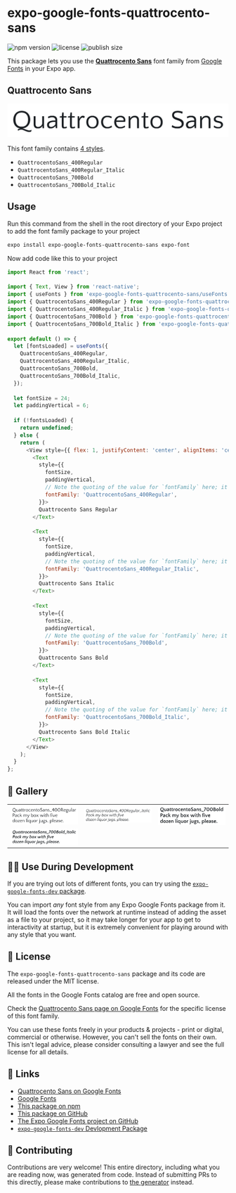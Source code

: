 # expo-google-fonts-quattrocento-sans

![npm version](https://flat.badgen.net/npm/v/expo-google-fonts-quattrocento-sans)
![license](https://flat.badgen.net/github/license/expo/google-fonts)
![publish size](https://flat.badgen.net/packagephobia/install/expo-google-fonts-quattrocento-sans)

This package lets you use the [**Quattrocento Sans**](https://fonts.google.com/specimen/Quattrocento+Sans) font family from [Google Fonts](https://fonts.google.com/) in your Expo app.

## Quattrocento Sans

![Quattrocento Sans](./font-family.png)

This font family contains [4 styles](#-gallery).

- `QuattrocentoSans_400Regular`
- `QuattrocentoSans_400Regular_Italic`
- `QuattrocentoSans_700Bold`
- `QuattrocentoSans_700Bold_Italic`

## Usage

Run this command from the shell in the root directory of your Expo project to add the font family package to your project
```sh
expo install expo-google-fonts-quattrocento-sans expo-font
```

Now add code like this to your project
```js
import React from 'react';

import { Text, View } from 'react-native';
import { useFonts } from 'expo-google-fonts-quattrocento-sans/useFonts';
import { QuattrocentoSans_400Regular } from 'expo-google-fonts-quattrocento-sans/400Regular';
import { QuattrocentoSans_400Regular_Italic } from 'expo-google-fonts-quattrocento-sans/400Regular_Italic';
import { QuattrocentoSans_700Bold } from 'expo-google-fonts-quattrocento-sans/700Bold';
import { QuattrocentoSans_700Bold_Italic } from 'expo-google-fonts-quattrocento-sans/700Bold_Italic';

export default () => {
  let [fontsLoaded] = useFonts({
    QuattrocentoSans_400Regular,
    QuattrocentoSans_400Regular_Italic,
    QuattrocentoSans_700Bold,
    QuattrocentoSans_700Bold_Italic,
  });

  let fontSize = 24;
  let paddingVertical = 6;

  if (!fontsLoaded) {
    return undefined;
  } else {
    return (
      <View style={{ flex: 1, justifyContent: 'center', alignItems: 'center' }}>
        <Text
          style={{
            fontSize,
            paddingVertical,
            // Note the quoting of the value for `fontFamily` here; it expects a string!
            fontFamily: 'QuattrocentoSans_400Regular',
          }}>
          Quattrocento Sans Regular
        </Text>

        <Text
          style={{
            fontSize,
            paddingVertical,
            // Note the quoting of the value for `fontFamily` here; it expects a string!
            fontFamily: 'QuattrocentoSans_400Regular_Italic',
          }}>
          Quattrocento Sans Italic
        </Text>

        <Text
          style={{
            fontSize,
            paddingVertical,
            // Note the quoting of the value for `fontFamily` here; it expects a string!
            fontFamily: 'QuattrocentoSans_700Bold',
          }}>
          Quattrocento Sans Bold
        </Text>

        <Text
          style={{
            fontSize,
            paddingVertical,
            // Note the quoting of the value for `fontFamily` here; it expects a string!
            fontFamily: 'QuattrocentoSans_700Bold_Italic',
          }}>
          Quattrocento Sans Bold Italic
        </Text>
      </View>
    );
  }
};

```

## 🔡 Gallery


||||
|-|-|-|
|![QuattrocentoSans_400Regular](.//400Regular/QuattrocentoSans_400Regular.ttf.png)|![QuattrocentoSans_400Regular_Italic](.//400Regular_Italic/QuattrocentoSans_400Regular_Italic.ttf.png)|![QuattrocentoSans_700Bold](.//700Bold/QuattrocentoSans_700Bold.ttf.png)||
|![QuattrocentoSans_700Bold_Italic](.//700Bold_Italic/QuattrocentoSans_700Bold_Italic.ttf.png)||||


## 👩‍💻 Use During Development

If you are trying out lots of different fonts, you can try using the [`expo-google-fonts-dev` package](https://github.com/freeboub/google-fonts/tree/master/font-packages/dev#readme).

You can import *any* font style from any Expo Google Fonts package from it. It will load the fonts
over the network at runtime instead of adding the asset as a file to your project, so it may take longer
for your app to get to interactivity at startup, but it is extremely convenient
for playing around with any style that you want.

## 📖 License

The `expo-google-fonts-quattrocento-sans` package and its code are released under the MIT license.

All the fonts in the Google Fonts catalog are free and open source.

Check the [Quattrocento Sans page on Google Fonts](https://fonts.google.com/specimen/Quattrocento+Sans) for the specific license of this font family.

You can use these fonts freely in your products & projects - print or digital, commercial or otherwise. However, you can't sell the fonts on their own. This isn't legal advice, please consider consulting a lawyer and see the full license for all details.

## 🔗 Links

- [Quattrocento Sans on Google Fonts](https://fonts.google.com/specimen/Quattrocento+Sans)
- [Google Fonts](https://fonts.google.com/)
- [This package on npm](https://www.npmjs.com/package/expo-google-fonts-quattrocento-sans)
- [This package on GitHub](https://github.com/freeboub/google-fonts/tree/master/font-packages/quattrocento-sans)
- [The Expo Google Fonts project on GitHub](https://github.com/freeboub/google-fonts)
- [`expo-google-fonts-dev` Devlopment Package](https://github.com/freeboub/google-fonts/tree/master/font-packages/dev)

## 🤝 Contributing

Contributions are very welcome! This entire directory, including what you are reading now, was generated from code. Instead of submitting PRs to this directly, please make contributions to [the generator](https://github.com/freeboub/google-fonts/tree/master/packages/generator) instead.

